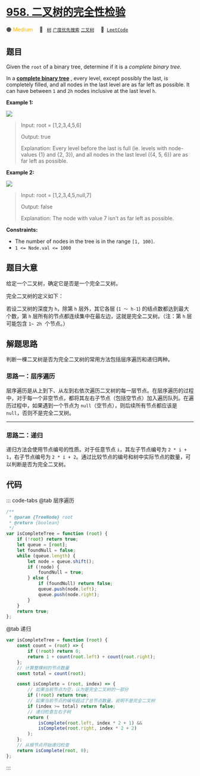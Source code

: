 # [958. 二叉树的完全性检验](https://leetcode.com/problems/check-completeness-of-a-binary-tree)

🟠 <font color=#ffb800>Medium</font>&emsp; 🔖&ensp; [`树`](/leetcode/outline/tag/tree.md) [`广度优先搜索`](/leetcode/outline/tag/breadth-first-search.md) [`二叉树`](/leetcode/outline/tag/binary-tree.md)&emsp; 🔗&ensp;[`LeetCode`](https://leetcode.com/problems/check-completeness-of-a-binary-tree/)

## 题目

Given the `root` of a binary tree, determine if it is a _complete binary
tree_.

In a **[complete binary
tree](http://en.wikipedia.org/wiki/Binary_tree#Types_of_binary_trees)** ,
every level, except possibly the last, is completely filled, and all nodes in
the last level are as far left as possible. It can have between `1` and `2h`
nodes inclusive at the last level `h`.

**Example 1:**

![](https://assets.leetcode.com/uploads/2018/12/15/complete-binary-tree-1.png)

> Input: root = [1,2,3,4,5,6]
>
> Output: true
>
> Explanation: Every level before the last is full (ie. levels with node-values {1} and {2, 3}), and all nodes in the last level ({4, 5, 6}) are as far left as possible.

**Example 2:**

![](https://assets.leetcode.com/uploads/2018/12/15/complete-binary-tree-2.png)

> Input: root = [1,2,3,4,5,null,7]
>
> Output: false
>
> Explanation: The node with value 7 isn't as far left as possible.

**Constraints:**

- The number of nodes in the tree is in the range `[1, 100]`.
- `1 <= Node.val <= 1000`

## 题目大意

给定一个二叉树，确定它是否是一个完全二叉树。

完全二叉树的定义如下：

若设二叉树的深度为 `h`，除第 `h` 层外，其它各层 (`1 ～ h-1`) 的结点数都达到最大个数，第 `h` 层所有的节点都连续集中在最左边，这就是完全二叉树。（注：第 `h` 层可能包含 `1~ 2h`  个节点。）

## 解题思路

判断一棵二叉树是否为完全二叉树的常用方法包括层序遍历和递归两种。

### 思路一：层序遍历

层序遍历是从上到下、从左到右依次遍历二叉树的每一层节点。在层序遍历的过程中，对于每一个非空节点，都将其左右子节点（包括空节点）加入遍历队列。在遍历过程中，如果遇到一个节点为 `null`（空节点），则后续所有节点都应该是 `null`，否则不是完全二叉树。

---

### 思路二：递归

递归方法会使用节点编号的性质。对于任意节点 `i`，其左子节点编号为 `2 * i + 1`，右子节点编号为 `2 * i + 2`。通过比较节点的编号和树中实际节点的数量，可以判断是否为完全二叉树。

## 代码

::: code-tabs
@tab 层序遍历

```javascript
/**
 * @param {TreeNode} root
 * @return {boolean}
 */
var isCompleteTree = function (root) {
	if (!root) return true;
	let queue = [root];
	let foundNull = false;
	while (queue.length) {
		let node = queue.shift();
		if (!node) {
			foundNull = true;
		} else {
			if (foundNull) return false;
			queue.push(node.left);
			queue.push(node.right);
		}
	}
	return true;
};
```

@tab 递归

```javascript
var isCompleteTree = function (root) {
	const count = (root) => {
		if (!root) return 0;
		return 1 + count(root.left) + count(root.right);
	};
	// 计算整棵树的节点数量
	const total = count(root);

	const isComplete = (root, index) => {
		// 如果当前节点为空，认为是完全二叉树的一部分
		if (!root) return true;
		// 如果当前节点的编号超过了总节点数量，说明不是完全二叉树
		if (index >= total) return false;
		// 递归检查左右子树
		return (
			isComplete(root.left, index * 2 + 1) &&
			isComplete(root.right, index * 2 + 2)
		);
	};
	// 从根节点开始递归检查
	return isComplete(root, 0);
};
```

:::

